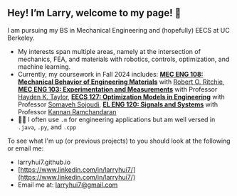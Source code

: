 ## Hey! I’m Larry, welcome to my page!  👋

I am pursuing my BS in Mechanical Engineering and (hopefully) EECS at UC Berkeley.
- My interests span multiple areas, namely at the intersection of mechanics, FEA, and materials with robotics, controls, optimization, and machine learning.
- Currently, my coursework in Fall 2024 includes: **[MEC ENG 108: Mechanical Behavior of Engineering Materials]([https://classes.berkeley.edu/content/meceng-108](https://classes.berkeley.edu/content/2024-fall-meceng-108-001-lec-001))** with [Robert O. Ritchie](https://me.berkeley.edu/people/robert-o-ritchie/), **[MEC ENG 103: Experimentation and Measurements](https://classes.berkeley.edu/content/2024-fall-meceng-103-001-lec-001)** with Professor [Hayden K. Taylor](https://me.berkeley.edu/people/hayden-taylor/), **[EECS 127: Optimization Models in Engineering](https://classes.berkeley.edu/content/2024-fall-eecs-127-001-lec-001)** with Professor [Somayeh Sojoudi](https://people.eecs.berkeley.edu/~sojoudi/), **[EL ENG 120: Signals and Systems](https://classes.berkeley.edu/content/2024-fall-eleng-120-001-lec-001)** with Professor [Kannan Ramchandaran](https://people.eecs.berkeley.edu/~kannanr/)
- 👨‍💻 I often use `.m` for engineering applications but am well versed in `.java`, `.py`, and `.cpp`

To see what I'm up (or previous projects) to you should look at the following or email me:
- larryhui7.github.io
- [https://www.linkedin.com/in/larryhui7/](https://www.linkedin.com/in/larryhui7/)
- Email me at: [larryhui7@gmail.com](larryhui7@gmail.com)
